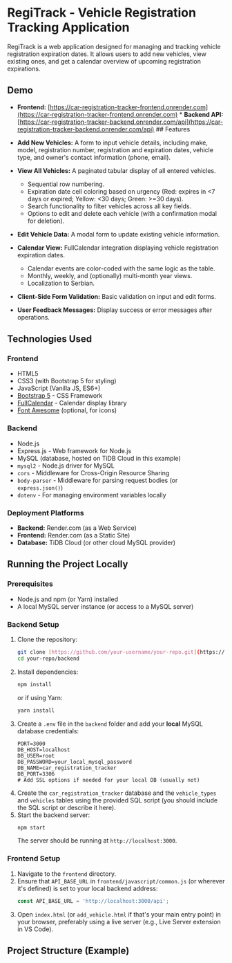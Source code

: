 # RegiTrack - Vehicle Registration Tracking Application

RegiTrack is a web application designed for managing and tracking vehicle registration expiration dates. It allows users to add new vehicles, view existing ones, and get a calendar overview of upcoming registration expirations.

## Demo

* **Frontend:** [https://car-registration-tracker-frontend.onrender.com](https://car-registration-tracker-frontend.onrender.com) * **Backend API:** [https://car-registration-tracker-backend.onrender.com/api](https://car-registration-tracker-backend.onrender.com/api) ## Features

* **Add New Vehicles:** A form to input vehicle details, including make, model, registration number, registration and expiration dates, vehicle type, and owner's contact information (phone, email).
* **View All Vehicles:** A paginated tabular display of all entered vehicles.
    * Sequential row numbering.
    * Expiration date cell coloring based on urgency (Red: expires in <7 days or expired; Yellow: <30 days; Green: >=30 days).
    * Search functionality to filter vehicles across all key fields.
    * Options to edit and delete each vehicle (with a confirmation modal for deletion).
* **Edit Vehicle Data:** A modal form to update existing vehicle information.
* **Calendar View:** FullCalendar integration displaying vehicle registration expiration dates.
    * Calendar events are color-coded with the same logic as the table.
    * Monthly, weekly, and (optionally) multi-month year views.
    * Localization to Serbian.
* **Client-Side Form Validation:** Basic validation on input and edit forms.
* **User Feedback Messages:** Display success or error messages after operations.

## Technologies Used

### Frontend

* HTML5
* CSS3 (with Bootstrap 5 for styling)
* JavaScript (Vanilla JS, ES6+)
* [Bootstrap 5](https://getbootstrap.com/) - CSS Framework
* [FullCalendar](https://fullcalendar.io/) - Calendar display library
* [Font Awesome](https://fontawesome.com/) (optional, for icons)

### Backend

* Node.js
* Express.js - Web framework for Node.js
* MySQL (database, hosted on TiDB Cloud in this example)
* `mysql2` - Node.js driver for MySQL
* `cors` - Middleware for Cross-Origin Resource Sharing
* `body-parser` - Middleware for parsing request bodies (or `express.json()`)
* `dotenv` - For managing environment variables locally

### Deployment Platforms

* **Backend:** Render.com (as a Web Service)
* **Frontend:** Render.com (as a Static Site)
* **Database:** TiDB Cloud (or other cloud MySQL provider)

## Running the Project Locally

### Prerequisites

* Node.js and npm (or Yarn) installed
* A local MySQL server instance (or access to a MySQL server)

### Backend Setup

1.  Clone the repository:
    ```bash
    git clone [https://github.com/your-username/your-repo.git](https://github.com/your-username/your-repo.git)
    cd your-repo/backend
    ```
2.  Install dependencies:
    ```bash
    npm install
    ```
    or if using Yarn:
    ```bash
    yarn install
    ```
3.  Create a `.env` file in the `backend` folder and add your **local** MySQL database credentials:
    ```dotenv
    PORT=3000
    DB_HOST=localhost
    DB_USER=root
    DB_PASSWORD=your_local_mysql_password
    DB_NAME=car_registration_tracker
    DB_PORT=3306
    # Add SSL options if needed for your local DB (usually not)
    ```
4.  Create the `car_registration_tracker` database and the `vehicle_types` and `vehicles` tables using the provided SQL script (you should include the SQL script or describe it here).
5.  Start the backend server:
    ```bash
    npm start
    ```
    The server should be running at `http://localhost:3000`.

### Frontend Setup

1.  Navigate to the `frontend` directory.
2.  Ensure that `API_BASE_URL` in `frontend/javascript/common.js` (or wherever it's defined) is set to your local backend address:
    ```javascript
    const API_BASE_URL = 'http://localhost:3000/api';
    ```
3.  Open `index.html` (or `add_vehicle.html` if that's your main entry point) in your browser, preferably using a live server (e.g., Live Server extension in VS Code).

## Project Structure (Example)
